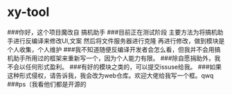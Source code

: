 # xy-tool
###你好，这个项目魔改自 搞机助手
###目前正在测试阶段 主要方法为将搞机助手进行反编译来修改UI,文案 然后将文件服务器进行克隆 再进行修改，做到模块是个人收集，个人维护 
###我不知道随便反编译开发者会怎么看，但我并不会用搞机助手所用过的框架来重新写一个，因为个人能力有限。 
###除自愿捐助外，我不会以任何形式盈利。
###有好的模块之类的，可以提交issuse给我。
###如果这种形式侵权，请告诉我，我会改为web仓库。欢迎大佬给我写一个框。qwq
###ps（我看他们都是开源的
